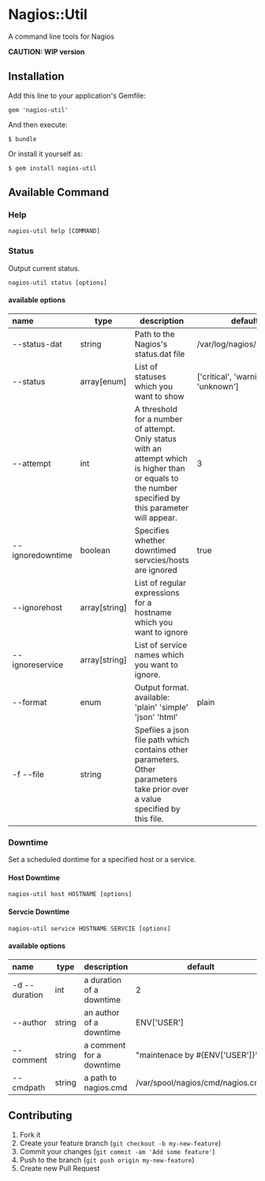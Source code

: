 # Nagios::Util

A command line tools for Nagios

**CAUTION: WIP version**

## Installation

Add this line to your application's Gemfile:

    gem 'nagios-util'

And then execute:

    $ bundle

Or install it yourself as:

    $ gem install nagios-util

## Available Command


### Help

    nagios-util help [COMMAND]

### Status

Output current status.

    nagios-util status [options]

#### available options

|name|type|description|default|
|:-----|------|------|------|
| --status-dat | string | Path to the Nagios\'s status.dat file | /var/log/nagios/status.dat |
| --status | array[enum] | List of statuses which you want to show | ['critical', 'warning', 'unknown'] |
| --attempt | int | A threshold for a number of attempt. Only status with an attempt which is higher than or equals to the number specified by this parameter  will appear. | 3 |
| --ignoredowntime | boolean | Specifies whether downtimed servcies/hosts are  ignored | true |
| --ignorehost | array[string] | List of regular expressions for a hostname which you want to ignore ||
| --ignoreservice | array[string] | List of service names which you want to ignore. ||
| --format | enum | Output format. available: 'plain' 'simple' 'json' 'html' | plain |
| -f --file | string | Spefiies a json file path which contains other parameters. Other parameters take prior over a value specified by this file. ||

### Downtime

Set a scheduled dontime for a specified host or a service.

#### Host Downtime

    nagios-util host HOSTNAME [options]

#### Servcie Downtime

    nagios-util service HOSTNAME SERVCIE [options]

#### available options

|name|type|description|default|
|:-----|------|------|------|
| -d --duration | int | a duration of a downtime | 2 |
| --author | string | an author of a downtime | ENV['USER'] |
| --comment | string | a comment for a downtime | "maintenace by #{ENV['USER']}" |
| --cmdpath | string | a path to nagios.cmd | /var/spool/nagios/cmd/nagios.cmd |

## Contributing

1. Fork it
2. Create your feature branch (`git checkout -b my-new-feature`)
3. Commit your changes (`git commit -am 'Add some feature'`)
4. Push to the branch (`git push origin my-new-feature`)
5. Create new Pull Request
